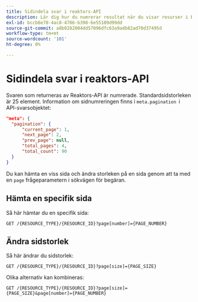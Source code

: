 ```yaml
---
title: Sidindela svar i reaktors-API
description: Lär dig hur du numrerar resultat när du visar resurser i Reactor API.
exl-id: bccb6e78-4ac8-4786-b398-6e55109d99dd
source-git-commit: a8b0282004dd57096dfc63a9adb82ad70d37495d
workflow-type: tm+mt
source-wordcount: '101'
ht-degree: 0%

---
```


# Sidindela svar i reaktors-API

Svaren som returneras av Reaktors-API är numrerade. Standardsidstorleken är 25 element. Information om sidnumreringen finns i `meta.pagination `i API-svarsobjektet:

```json
"meta": {
  "pagination": {
      "current_page": 1,
      "next_page": 2,
      "prev_page": null,
      "total_pages": 4,
      "total_count": 90
  }
}
```

Du kan hämta en viss sida och ändra storleken på en sida genom att ta med en `page` frågeparametern i sökvägen för begäran.

## Hämta en specifik sida

Så här hämtar du en specifik sida:

```http
GET /{RESOURCE_TYPE}/{RESOURCE_ID}?page[number]={PAGE_NUMBER}
```

## Ändra sidstorlek

Så här ändrar du sidstorlek:

```http
GET /{RESOURCE_TYPE}/{RESOURCE_ID}?page[size]={PAGE_SIZE}
```

Olika alternativ kan kombineras:

```http
GET /{RESOURCE_TYPE}/{RESOURCE_ID}?page[size]={PAGE_SIZE}&page[number]={PAGE_NUMBER}
```
